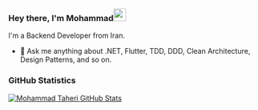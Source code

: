 ### Hey there, I'm  Mohammad<img src="https://media.giphy.com/media/hvRJCLFzcasrR4ia7z/giphy.gif" width="25px">

<!--
<div align="center">
<p align="center">Join Me In Socials!</p>
  
<a href="https://www.linkedin.com/in/mohammad-taheri-8996821a7?utm_source=share&utm_campaign=share_via&utm_content=profile&utm_medium=android_app">
    <img src="https://img.shields.io/badge/linkedin-%230077B5.svg?&style=for-the-badge&logo=linkedin&logoColor=white" />
</a>
-->


</div>

I'm a Backend Developer from Iran.
- 💬 Ask me anything about .NET, Flutter, TDD, DDD, Clean Architecture,  Design Patterns, and so on.

<!--
- 🌏 You can find me in social that is mentioned in top Or for fast way just send me a Mail in taherimohammad08@gmail.com
-->


<!--

### Languages & Tools
<div>
<img src="https://img.shields.io/badge/.NET-0175C2?style=flat-square&logo=dotnet&logoColor=white">
<img src="https://img.shields.io/badge/Dart-02569B?style=flat-square&logo=dart&logoColor=white">
<img src="https://img.shields.io/badge/Flutter-ED8B00?style=flat-square&logo=flutter&logoColor=white">

<img src="https://img.shields.io/badge/Nodejs-4CAF50?style=flat-square&logo=Nodejs&logoColor=white">
<img src="https://img.shields.io/badge/MongoDb-4CAF50?style=flat-square&logo=MongoDb&logoColor=white">

<img src="https://img.shields.io/badge/SqlServer-A1887F?style=flat-square&logo=mss&logoColor=white">
</div>
-->

### GitHub Statistics
[![Mohammad Taheri GitHub Stats](https://github-readme-stats.vercel.app/api?username=mohammadtaherri&show_icons=true&theme=nord&show=reviews,discussions_started,discussions_answered,prs_merged,prs_merged_percentage)](https://github.com/anuraghazra/github-readme-stats)


<!--
[![Top Langs](https://github-readme-stats.vercel.app/api/top-langs/?username=mohammadtaherri&layout=compact)](https://github.com/anuraghazra/github-readme-stats)
-->
<!--
<p align="center"> 
  Visitor count<br>
  <img src="https://profile-counter.glitch.me/mohammadtaherri/count.svg" />
</p>

-->
